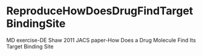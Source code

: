 # ReproduceHowDoesDrugFindTargetBindingSite
MD exercise-DE Shaw 2011 JACS paper-How Does a Drug Molecule Find Its Target Binding Site
